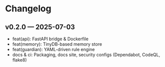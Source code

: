 # Changelog

## v0.2.0 — 2025-07-03
- feat(api): FastAPI bridge & Dockerfile
- feat(memory): TinyDB-based memory store
- feat(guardian): YAML-driven rule engine
- docs & ci: Packaging, docs site, security configs (Dependabot, CodeQL, flake8)
